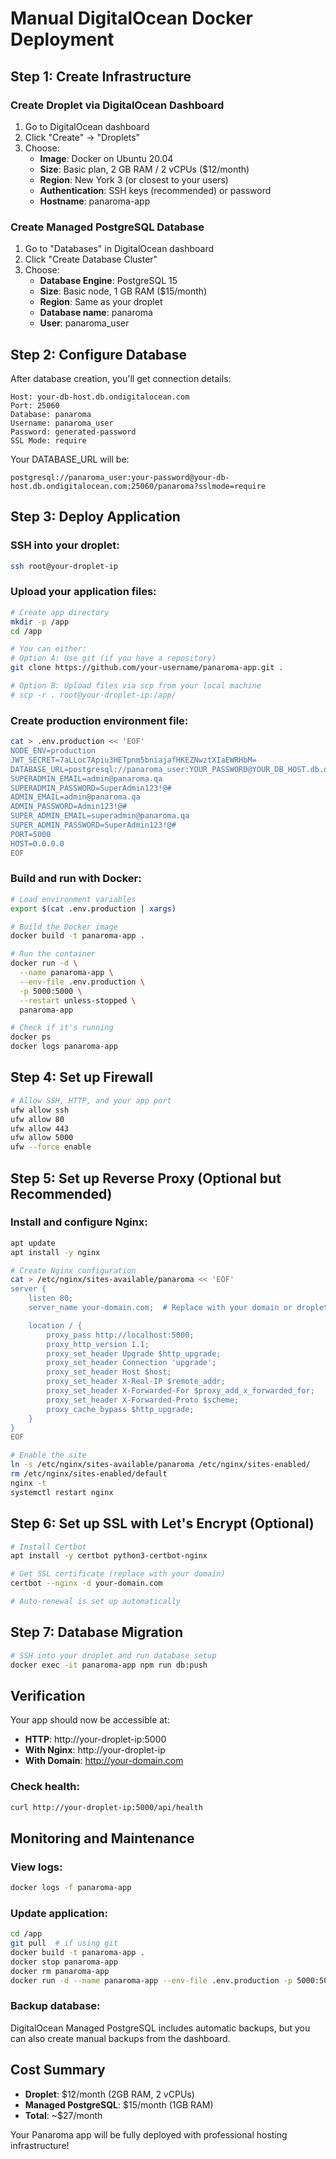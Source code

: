 # Manual DigitalOcean Docker Deployment

## Step 1: Create Infrastructure

### Create Droplet via DigitalOcean Dashboard
1. Go to DigitalOcean dashboard
2. Click "Create" → "Droplets"
3. Choose:
   - **Image**: Docker on Ubuntu 20.04
   - **Size**: Basic plan, 2 GB RAM / 2 vCPUs ($12/month)
   - **Region**: New York 3 (or closest to your users)
   - **Authentication**: SSH keys (recommended) or password
   - **Hostname**: panaroma-app

### Create Managed PostgreSQL Database
1. Go to "Databases" in DigitalOcean dashboard
2. Click "Create Database Cluster"
3. Choose:
   - **Database Engine**: PostgreSQL 15
   - **Size**: Basic node, 1 GB RAM ($15/month)
   - **Region**: Same as your droplet
   - **Database name**: panaroma
   - **User**: panaroma_user

## Step 2: Configure Database

After database creation, you'll get connection details:
```
Host: your-db-host.db.ondigitalocean.com
Port: 25060
Database: panaroma
Username: panaroma_user
Password: generated-password
SSL Mode: require
```

Your DATABASE_URL will be:
```
postgresql://panaroma_user:your-password@your-db-host.db.ondigitalocean.com:25060/panaroma?sslmode=require
```

## Step 3: Deploy Application

### SSH into your droplet:
```bash
ssh root@your-droplet-ip
```

### Upload your application files:
```bash
# Create app directory
mkdir -p /app
cd /app

# You can either:
# Option A: Use git (if you have a repository)
git clone https://github.com/your-username/panaroma-app.git .

# Option B: Upload files via scp from your local machine
# scp -r . root@your-droplet-ip:/app/
```

### Create production environment file:
```bash
cat > .env.production << 'EOF'
NODE_ENV=production
JWT_SECRET=7aLLoc7Apiu3HETpnm5bniajafHKEZNwztXIaEWRHbM=
DATABASE_URL=postgresql://panaroma_user:YOUR_PASSWORD@YOUR_DB_HOST.db.ondigitalocean.com:25060/panaroma?sslmode=require
SUPERADMIN_EMAIL=admin@panaroma.qa
SUPERADMIN_PASSWORD=SuperAdmin123!@#
ADMIN_EMAIL=admin@panaroma.qa
ADMIN_PASSWORD=Admin123!@#
SUPER_ADMIN_EMAIL=superadmin@panaroma.qa
SUPER_ADMIN_PASSWORD=SuperAdmin123!@#
PORT=5000
HOST=0.0.0.0
EOF
```

### Build and run with Docker:
```bash
# Load environment variables
export $(cat .env.production | xargs)

# Build the Docker image
docker build -t panaroma-app .

# Run the container
docker run -d \
  --name panaroma-app \
  --env-file .env.production \
  -p 5000:5000 \
  --restart unless-stopped \
  panaroma-app

# Check if it's running
docker ps
docker logs panaroma-app
```

## Step 4: Set up Firewall

```bash
# Allow SSH, HTTP, and your app port
ufw allow ssh
ufw allow 80
ufw allow 443
ufw allow 5000
ufw --force enable
```

## Step 5: Set up Reverse Proxy (Optional but Recommended)

### Install and configure Nginx:
```bash
apt update
apt install -y nginx

# Create Nginx configuration
cat > /etc/nginx/sites-available/panaroma << 'EOF'
server {
    listen 80;
    server_name your-domain.com;  # Replace with your domain or droplet IP

    location / {
        proxy_pass http://localhost:5000;
        proxy_http_version 1.1;
        proxy_set_header Upgrade $http_upgrade;
        proxy_set_header Connection 'upgrade';
        proxy_set_header Host $host;
        proxy_set_header X-Real-IP $remote_addr;
        proxy_set_header X-Forwarded-For $proxy_add_x_forwarded_for;
        proxy_set_header X-Forwarded-Proto $scheme;
        proxy_cache_bypass $http_upgrade;
    }
}
EOF

# Enable the site
ln -s /etc/nginx/sites-available/panaroma /etc/nginx/sites-enabled/
rm /etc/nginx/sites-enabled/default
nginx -t
systemctl restart nginx
```

## Step 6: Set up SSL with Let's Encrypt (Optional)

```bash
# Install Certbot
apt install -y certbot python3-certbot-nginx

# Get SSL certificate (replace with your domain)
certbot --nginx -d your-domain.com

# Auto-renewal is set up automatically
```

## Step 7: Database Migration

```bash
# SSH into your droplet and run database setup
docker exec -it panaroma-app npm run db:push
```

## Verification

Your app should now be accessible at:
- **HTTP**: http://your-droplet-ip:5000
- **With Nginx**: http://your-droplet-ip
- **With Domain**: http://your-domain.com

### Check health:
```bash
curl http://your-droplet-ip:5000/api/health
```

## Monitoring and Maintenance

### View logs:
```bash
docker logs -f panaroma-app
```

### Update application:
```bash
cd /app
git pull  # if using git
docker build -t panaroma-app .
docker stop panaroma-app
docker rm panaroma-app
docker run -d --name panaroma-app --env-file .env.production -p 5000:5000 --restart unless-stopped panaroma-app
```

### Backup database:
DigitalOcean Managed PostgreSQL includes automatic backups, but you can also create manual backups from the dashboard.

## Cost Summary
- **Droplet**: $12/month (2GB RAM, 2 vCPUs)
- **Managed PostgreSQL**: $15/month (1GB RAM)
- **Total**: ~$27/month

Your Panaroma app will be fully deployed with professional hosting infrastructure!